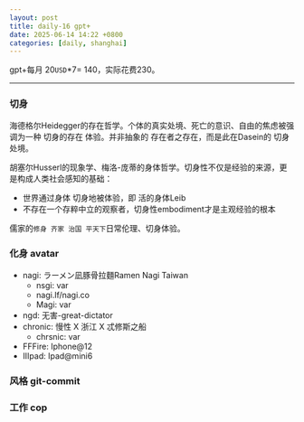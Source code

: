 ```yaml
---
layout: post
title: daily-16 gpt+
date: 2025-06-14 14:22 +0800
categories: [daily, shanghai]
---
```


gpt+每月 20`USD`*7= 140，实际花费230。

---

### 切身

海德格尔Heidegger的存在哲学。个体的真实处境、死亡的意识、自由的焦虑被强调为一种 切身的存在 体验。并非抽象的 存在者之存在，而是此在Dasein的 切身处境。

胡塞尔Husserl的现象学、梅洛-庞蒂的身体哲学。切身性不仅是经验的来源，更是构成人类社会感知的基础：
- 世界通过身体 切身地被体验，即 活的身体Leib
- 不存在一个存粹中立的观察者，切身性embodiment才是主观经验的根本

儒家的`修身 齐家 治国 平天下`日常伦理、切身体验。

### 化身 avatar

- nagi: ラーメン凪豚骨拉麵Ramen Nagi Taiwan
  - nsgi: var
  - nagi.lf/nagi.co
  - Magi: var 
- ngd: 无害-great-dictator
- chronic: 慢性 X 浙江 X 忒修斯之船
  - chrsnic: var
- FFFire: Iphone@12
- IIIpad: Ipad@mini6

### 风格 git-commit



### 工作 cop